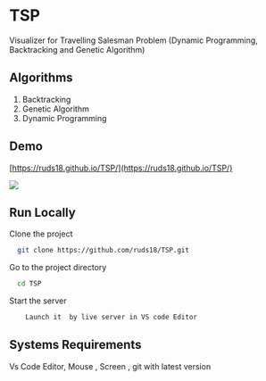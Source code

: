 # TSP
 Visualizer  for Travelling Salesman Problem (Dynamic Programming, Backtracking and Genetic Algorithm)

## Algorithms
1. Backtracking 
2. Genetic Algorithm
3. Dynamic Programming 

## Demo

[https://ruds18.github.io/TSP/](https://ruds18.github.io/TSP/)

<img src="./assets/demo.gif" />

## Run Locally

Clone the project

```bash
  git clone https://github.com/ruds18/TSP.git
```

Go to the project directory

```bash
  cd TSP
```

Start the server

```bash
    Launch it  by live server in VS code Editor
```


## Systems Requirements 

Vs Code Editor, Mouse , Screen , git with latest version

